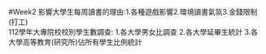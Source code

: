 #Week2
影響大學生每周讀書的理由:1.各種遊戲影響2.環境讀書氣氛3.金錢限制(打工)  
112學年大專院校校別學生數調查: 1.各大學男女比調查 2.各大學延畢生統計 3.各大學高等教育(研究所)佔所有學生比例統計

